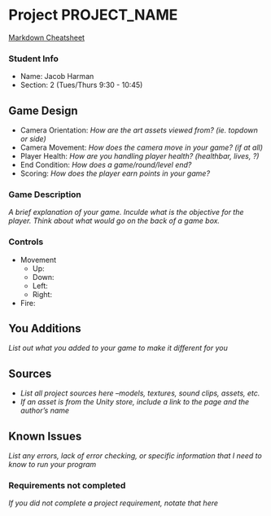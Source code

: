 # Project PROJECT_NAME

[Markdown Cheatsheet](https://github.com/adam-p/markdown-here/wiki/Markdown-Here-Cheatsheet)

### Student Info

-   Name: Jacob Harman
-   Section: 2 (Tues/Thurs 9:30 - 10:45)

## Game Design

-   Camera Orientation: _How are the art assets viewed from? (ie. topdown or side)_
-   Camera Movement: _How does the camera move in your game? (if at all)_
-   Player Health: _How are you handling player health? (healthbar, lives, ?)_
-   End Condition: _How does a game/round/level end?_
-   Scoring: _How does the player earn points in your game?_

### Game Description

_A brief explanation of your game. Inculde what is the objective for the player. Think about what would go on the back of a game box._

### Controls

-   Movement
    -   Up: 
    -   Down: 
    -   Left: 
    -   Right: 
-   Fire: 

## You Additions

_List out what you added to your game to make it different for you_

## Sources

-   _List all project sources here –models, textures, sound clips, assets, etc._
-   _If an asset is from the Unity store, include a link to the page and the author’s name_

## Known Issues

_List any errors, lack of error checking, or specific information that I need to know to run your program_

### Requirements not completed

_If you did not complete a project requirement, notate that here_

